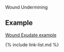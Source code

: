 ﻿Wound Undermining

## Example

[Wound Exudate example](Observation-WoundUndermining-example.html)


{% include link-list.md %}